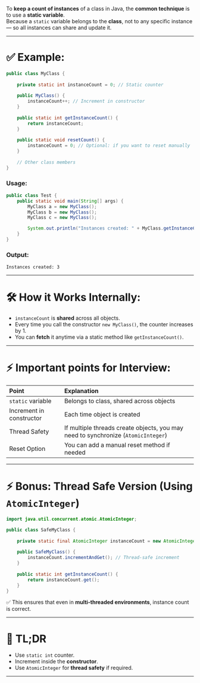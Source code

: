 To **keep a count of instances** of a class in Java, the **common technique** is to use a **static variable**.  
Because a `static` variable belongs to the **class**, not to any specific instance — so all instances can share and update it.

---

# ✅ Example:

```java
public class MyClass {
    
    private static int instanceCount = 0; // Static counter
    
    public MyClass() {
        instanceCount++; // Increment in constructor
    }
    
    public static int getInstanceCount() {
        return instanceCount;
    }
    
    public static void resetCount() {
        instanceCount = 0; // Optional: if you want to reset manually
    }
    
    // Other class members
}
```

### Usage:

```java
public class Test {
    public static void main(String[] args) {
        MyClass a = new MyClass();
        MyClass b = new MyClass();
        MyClass c = new MyClass();

        System.out.println("Instances created: " + MyClass.getInstanceCount());
    }
}
```

### Output:
```
Instances created: 3
```

---

# 🛠 How it Works Internally:
- `instanceCount` is **shared** across all objects.
- Every time you call the constructor `new MyClass()`, the counter increases by 1.
- You can **fetch** it anytime via a static method like `getInstanceCount()`.

---

# ⚡ Important points for Interview:

| Point | Explanation |
|:---|:---|
| `static` variable | Belongs to class, shared across objects |
| Increment in constructor | Each time object is created |
| Thread Safety | If multiple threads create objects, you may need to synchronize (`AtomicInteger`) |
| Reset Option | You can add a manual reset method if needed |

---

# ⚡ Bonus: **Thread Safe** Version (Using `AtomicInteger`)

```java
import java.util.concurrent.atomic.AtomicInteger;

public class SafeMyClass {
    
    private static final AtomicInteger instanceCount = new AtomicInteger(0);
    
    public SafeMyClass() {
        instanceCount.incrementAndGet(); // Thread-safe increment
    }
    
    public static int getInstanceCount() {
        return instanceCount.get();
    }
}
```

✅ This ensures that even in **multi-threaded environments**, instance count is correct.

---

# 📢 **TL;DR**

- Use `static int` counter.
- Increment inside the **constructor**.
- Use `AtomicInteger` for **thread safety** if required.

---
